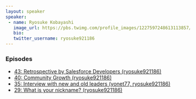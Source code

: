 ```yaml
---
layout: speaker
speaker:
 - name: Ryosuke Kobayashi
   image_url: https://pbs.twimg.com/profile_images/1227597248613113857/JbECvgUa_400x400.jpg
   bio:
   twitter_username: ryosuke921186
---
```


### Episodes

- [43: Retrospective by Salesforce Developers (ryosuke921186)](/043/)
- [40: Community Growth (ryosuke921186)](/040/)
- [35: Interview with new and old leaders (yonet77, ryosuke921186)](/035/)
- [29: What is your nickname? (ryosuke921186)](/029/)
